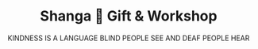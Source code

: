 ---
layout: destination
category: daytrip
permalink: /:categories/:title/
title: Shanga 📿 Gift & Workshop
subtitle: "KINDNESS IS A LANGUAGE BLIND PEOPLE SEE AND DEAF PEOPLE HEAR"

sys:
  icon: 📿🧿 
  circuit: Arusha
  review:  🤩Visit and feel happy about the crafters and your purchases ✌️
  price: 25
  best_time: 🌞 all year round | 9am - 4.30pm
  accommodation:
    five_star: "N/A"
    mid_star: "N/A" 
    camp: "N/A"
  image:
    alt: Shanga 📿.
    url: "./img/uploads/shanga-be-kind-and-recycle-kibokolandadventures.jpg"

image_corousel:
  - image: "./img/uploads/shanga-be-king-and-recycle-kids-kibokolandadventure.jpg"
  - image: "./img/uploads/shanga-be-king-and-recycle-teach-kibokolandadventure.jpg"
  - image: "./img/uploads/shanga-be-king-and-recycle-office-kibokolandadventure.jpg"
  - image: "./img/uploads/shanga-be-king-and-recycle-people-kibokolandadventure.jpg"
  - image: "./img/uploads/shanga-be-king-and-recycle-frames-kibokolandadventure.jpg"
  - image: "./img/uploads/shanga-be-king-and-recycle-rings-kibokolandadventure.jpg"
overview:


  intro:
    - paragraph: "Shanga is a brilliant enterprise in Arusha located near the Cultural heritage center. Shanga is the Swahili word for <b>bead</b> and this tour gives artistically-minded travelers the opportunity to work with beautiful glass beads while supporting an income-generating initiative for the disabled. Shanga is open for tours and activities 9am - 4.30pm every day of the week. Visitors are welcome to stop by anytime."

    - paragraph: "Enjoy a tour of the workshop before trying your hand. This small business employs over 50 disabled, mute and deaf people. Shanga produces a range of gorgeous necklaces made from beads and a selection of vibrant silk, kanga, chiffon and voile colored fabrics. Everything in the workshop is made from glass blowing, recycled bottles, recycled old pots and pans" 


  tour_details:
    when: "open for tours and activities 9am - 4.30pm every day of the week"
    duration: "4 Hours"
    language: "English"
    
    transport: "Mini Van."

  setting:
    activities: "🚶🏽‍♂️ Guided workshop, making your own necklace 📿, Maasai beading workshop, sign language lesson, 💬 discussion on disabilities, recycling in Tanzania and Shanga shopping."
    hashtags: >
      initiative for disabled #️⃣  Beautiful glass beads  #️⃣  recycling bottles.

  included:
    - item: "Pickup &amp; Drop Off from your hotel"



  excluded:
    - item: Personal items


  remarks:
    - note: This tour involves some walking so wear comfortable shoes.
    - note: This is not a wheelchair accessible tour.


experience:
  what_to_see:
    - paragraph: "30 min   Guided workshop tour with 'try' activities including glass blowing"

    - paragraph: "15 min   Activity: Make your own necklace"


    - paragraph: "45 min   Activity: Maasai beading workshop & make your own necklace"


    - paragraph: "30 min   Sign language lesson"

    - paragraph: "15 min   Q & A discussion on disabilities and recycling in Tanzania"


    - paragraph: "20 min   Shanga shopping"

  
expect:
  video: 
    url: <iframe width="560" height="315" src="https://www.youtube.com/embed/ydj-guxcrWA" frameborder="0" allow="accelerometer; autoplay; encrypted-media; gyroscope; picture-in-picture" allowfullscreen></iframe>

itinerary:
  - paragraph: "We will pick you up at your hotel and drive to the clock tower, a famous monument of the city, then drive 13 minutes to Shanga Gift Shop."

  - paragraph: "Once you get there we will have our 30 minutes guided workshop tour, followed by 15 minutes of making our own necklaces, maasai beading workshop, sign language lessons and finally 20 minutes of shanga shopping."

  - paragraph: "Now that you have learned, bought, and experienced Shanga Gift Shop and it's amaizing people, we will  safely drive you back to your hotel, and let you spend time with your newly shopped possesions"


remarks:
  - paragraph: This tour can be incorporated  in other itineraries too, please create your bucket list and send it over so we can create you a quote!



---
